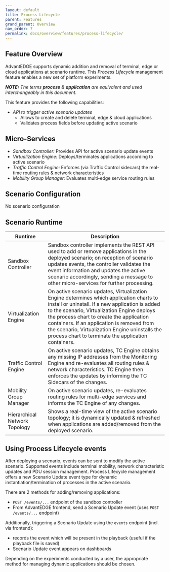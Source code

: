 ```yaml
---
layout: default
title: Process Lifecycle
parent: Features
grand_parent: Overview
nav_order: 7
permalink: docs/overview/features/process-lifecycle/
---
```


## Feature Overview
AdvantEDGE supports dynamic addition and removal of terminal, edge or cloud applications at scenario runtime. This _Process Lifecycle_ management feature enables a new set of platform experiments.

_**NOTE:** The terms **process** & **application** are equivalent and used interchangeably in this document._

This feature provides the following capabilities:
- _API to trigger active scenario updates_
  - Allows to create and delete terminal, edge & cloud applications
  - Validates process fields before updating active scenario

## Micro-Services
- _Sandbox Controller:_ Provides API for active scenario update events
- _Virtualization Engine:_ Deploys/terminates applications according to active scenario
- _Traffic Control Engine:_ Enforces (via Traffic Control sidecars) the real-time routing rules & network characteristics
- _Mobility Group Manager:_ Evaluates multi-edge service routing rules

## Scenario Configuration
No scenario configuration

## Scenario Runtime

Runtime | Description
------ | ------
Sandbox Controller | Sandbox controller implements the REST API used to add or remove applications in the deployed scenario; on reception of scenario updates events, the controller validates the event information and updates the active scenario accordingly, sending a message to other micro-services for further processing.
Virtualization Engine | On active scenario updates, Virtualization Engine determines which application charts to install or uninstall. If a new application is added to the scenario, Virtualization Engine deploys the process chart to create the application containers. If an application is removed from the scenario, Virtualization Engine uninstalls the process chart to terminate the application containers.
Traffic Control Engine | On active scenario updates, TC Engine obtains any missing IP addresses from the Monitoring Engine and re-evaluates all routing rules & network characteristics. TC Engine then enforces the updates by informing the TC Sidecars of the changes.
Mobility Group Manager | On active scenario updates, re-evaluates routing rules for multi-edge services and informs the TC Engine of any changes.
Hierarchical Network Topology | Shows a real-time view of the active scenario topology; it is dynamically updated & refreshed when applications are added/removed from the deployed scenario.

## Using Process Lifecycle events
After deploying a scenario, events can be sent to modify the active scenario. Supported events include terminal mobility, network characteristic updates and PDU session management. Process Lifecycle management offers a new Scenario Update event type for dynamic instantiation/termination of processes in the active scenario.

There are 2 methods for adding/removing applications:
- `POST /events/...` endpoint of the sandbox controller
- From AdvantEDGE frontend, send a Scenario Update event (uses `POST /events/...` endpoint)

Additionally, triggering a Scenario Update using the `events` endpoint (incl. via frontend):
- records the event which will be present in the playback (useful if the playback file is saved)
- Scenario Update event appears on dashboards

Depending on the experiments conducted by a user, the appropriate method for managing dynamic applications should be chosen.
